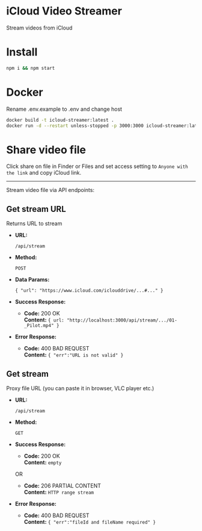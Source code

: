 iCloud Video Streamer
=============

Stream videos from iCloud

# Install

``` bash
npm i && npm start
```

# Docker
Rename .env.example to .env and change host
``` bash
docker build -t icloud-streamer:latest .
docker run -d --restart unless-stopped -p 3000:3000 icloud-streamer:latest
```

# Share video file

Click share on file in Finder or Files and set access setting to `Anyone with the link` and copy iCloud link.

---

Stream video file via API endpoints:

**Get stream URL**
----
Returns URL to stream

* **URL:**

  `/api/stream`

* **Method:**

  `POST`

* **Data Params:**

  `{ "url": "https://www.icloud.com/iclouddrive/...#..." }`

* **Success Response:**

    * **Code:** 200 OK<br />
      **Content:** `{ url: "http://localhost:3000/api/stream/.../01-_Pilot.mp4" }`

* **Error Response:**

    * **Code:** 400 BAD REQUEST <br />
      **Content:** `{ "err":"URL is not valid" }`

**Get stream**
----
Proxy file URL (you can paste it in browser, VLC player etc.)

* **URL:**

  `/api/stream`

* **Method:**

  `GET`

* **Success Response:**

    * **Code:** 200 OK<br />
      **Content:** `empty`

  OR

    * **Code:** 206 PARTIAL CONTENT <br />
      **Content:** `HTTP range stream`

* **Error Response:**

    * **Code:** 400 BAD REQUEST <br />
      **Content:** `{ "err":"fileId and fileName required" }`

